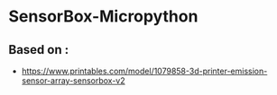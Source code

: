 # SensorBox-Micropython

## Based on :
- https://www.printables.com/model/1079858-3d-printer-emission-sensor-array-sensorbox-v2
